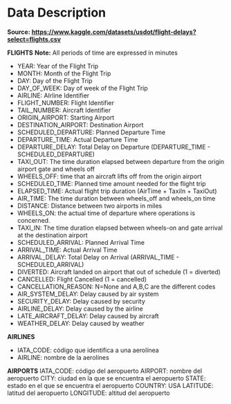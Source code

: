 # Data Description
**Source: https://www.kaggle.com/datasets/usdot/flight-delays?select=flights.csv**


**FLIGHTS**
**Note:** All periods of time are expressed in minutes

* YEAR: Year of the Flight Trip
* MONTH: Month of the Flight Trip
* DAY: Day of the Flight Trip
* DAY_OF_WEEK: Day of week of the Flight Trip
* AIRLINE: AIrline Identifier
* FLIGHT_NUMBER: Flight Identifier
* TAIL_NUMBER: Aircraft Identifier
* ORIGIN_AIRPORT: Starting Airport
* DESTINATION_AIRPORT: Destination Airport
* SCHEDULED_DEPARTURE: Planned Departure Time
* DEPARTURE_TIME: Actual Departure Time
* DEPARTURE_DELAY: Total Delay on Departure (DEPARTURE_TIME - SCHEDULED_DEPARTURE)
* TAXI_OUT: The time duration elapsed between departure from the origin airport gate and wheels off
* WHEELS_OFF: time that an aircraft lifts off from the origin airport
* SCHEDULED_TIME: Planned time amount needed for the flight trip 
* ELAPSED_TIME: Actual flight trip duration (AirTime + TaxiIn + TaxiOut)
* AIR_TIME: The time duration between wheels_off and wheels_on time
* DISTANCE: Distance between two airports in miles
* WHEELS_ON: the actual time of departure where operations is concerned.
* TAXI_IN: The time duration elapsed between wheels-on and gate arrival at the destination airport
* SCHEDULED_ARRIVAL: Planned Arrival Time 
* ARRIVAL_TIME: Actual Arrival Time
* ARRIVAL_DELAY: Total Delay on Arrival (ARRIVAL_TIME - SCHEDULED_ARRIVAL)
* DIVERTED: Aircraft landed on airport that out of schedule (1 = diverted) 
* CANCELLED: Flight Cancelled (1 = cancelled)
* CANCELLATION_REASON: N=None and A,B,C are the different codes
* AIR_SYSTEM_DELAY: Delay caused by air system
* SECURITY_DELAY: Delay caused by security
* AIRLINE_DELAY: Delay caused by the airline
* LATE_AIRCRAFT_DELAY: Delay caused by aircraft
* WEATHER_DELAY: Delay caused by weather



**AIRLINES**
* IATA_CODE: código que identifica a una aerolínea 
* AIRLINE: nombre de la aerolínes



**AIRPORTS**
IATA_CODE: código del aeropuerto
AIRPORT: nombre del aeropuerto
CITY: ciudad en la que se encuentra el aeropuerto
STATE: estado en el que se encuentra el aeropuerto
COUNTRY: USA
LATITUDE: latitud del aeropuerto
LONGITUDE: altitud del aeropuerto